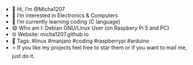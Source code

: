 - 👋 Hi, I’m @Micha1207
- 👀 I’m interested in Electronics & Computers
- 🌱 I’m currently learning coding (C language)
- 😄 Who am I: Debian GNU/Linux User (on Raspbery Pi 5 and PC)
- 🌐 Website: micha1207.github.io
- 💬 Tags: #linux #manjaro #coding #raspberrypi #arduino
- ⭐️ If you like my projects feel free to star them or if you want to mail me, just do it.

<!---
Micha1207/Micha1207 is a ✨ special ✨ repository because its `README.md` (this file) appears on your GitHub profile.
You can click the Preview link to take a look at your changes.
--->
